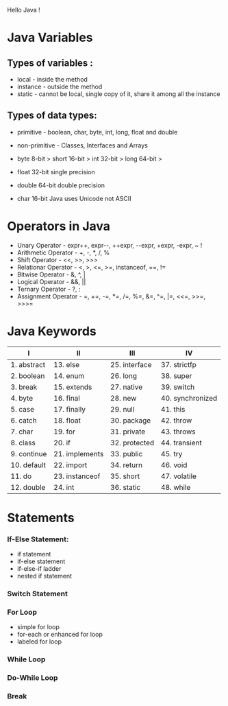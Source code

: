 Hello Java !

# Java Variables

## Types of variables :
 * local - inside the method
 * instance - outside the method
 * static - cannot be local, single copy of it, share it among all the instance

## Types of data types:
 * primitive - boolean, char, byte, int, long, float and double
 * non-primitive  - Classes, Interfaces and Arrays

 * byte 8-bit > short 16-bit > int 32-bit > long 64-bit >
 * float 32-bit single precision
 * double 64-bit double precision
 * char 16-bit Java uses Unicode not ASCII

# Operators in Java
 * Unary Operator - expr++, expr--, ++expr, --expr, +expr, -expr, ~ !
 * Arithmetic Operator - +, -, *, /, %
 * Shift Operator - <<, >>, >>>
 * Relationar Operator - <, >, <=, >=, instanceof, ==, !=
 * Bitwise Operator - &, ^, |
 * Logical Operator - &&, ||
 * Ternary Operator - ?, :
 * Assignment Operator - =, +=, -=, *=, /=, %=, &=, ^=, |=, <<=, >>=, >>>=
 
# Java Keywords
| I | II | III | IV |
|---|----|-----|----|
| 1. abstract | 13. else | 25. interface | 37. strictfp
| 2. boolean | 14. enum | 26. long | 38. super
| 3. break | 15. extends | 27. native | 39. switch
| 4. byte | 16. final | 28. new | 40. synchronized
| 5. case | 17. finally | 29. null | 41. this
| 6. catch | 18. float | 30. package | 42. throw
| 7. char | 19. for | 31. private | 43. throws
| 8. class | 20. if | 32. protected | 44. transient
| 9. continue | 21. implements | 33. public | 45. try
| 10. default | 22. import | 34. return | 46. void
| 11. do | 23. instanceof | 35. short | 47. volatile
| 12. double | 24. int | 36. static | 48. while

# Statements

### If-Else Statement:
* if statement
* if-else statement
* if-else-if ladder
* nested if statement

### Switch Statement
### For Loop
* simple for loop
* for-each or enhanced for loop
* labeled for loop
### While Loop
### Do-While Loop
### Break
